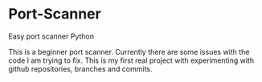 # Port-Scanner
Easy port scanner
Python

This is a beginner port scanner. Currently there are some issues with the code I am trying to fix. 
This is my first real project with experimenting with github repositories, branches and commits.
